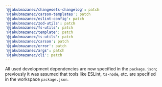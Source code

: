 ```yaml
---
'@jakubmazanec/changesets-changelog': patch
'@jakubmazanec/carson-templates': patch
'@jakubmazanec/eslint-config': patch
'@jakubmazanec/zod-utils': patch
'@jakubmazanec/fs-utils': patch
'@jakubmazanec/template': patch
'@jakubmazanec/ts-utils': patch
'@jakubmazanec/carson': patch
'@jakubmazanec/error': patch
'@jakubmazanec/args': patch
'@jakubmazanec/cli': patch
---
```


All used development dependencies are now specified in the `package.json`; previously it was assumed
that tools like ESLint, `ts-node`, etc. are specified in the workspace `package.json`.
